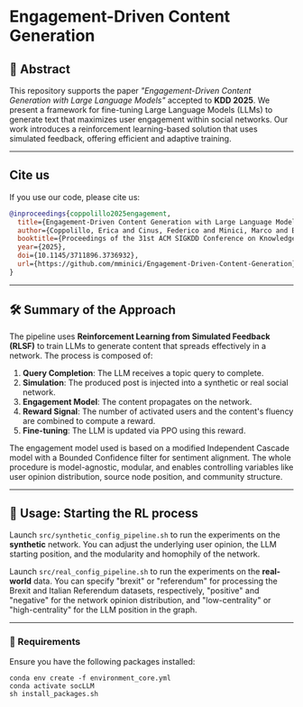 # Engagement-Driven Content Generation

## 🧠 Abstract

This repository supports the paper *"Engagement-Driven Content Generation with Large Language Models"* accepted to **KDD 2025**. We present a framework for fine-tuning Large Language Models (LLMs) to generate text that maximizes user engagement within social networks. Our work introduces a reinforcement learning-based solution that uses simulated feedback, offering efficient and adaptive training.

---

## Cite us
If you use our code, please cite us:

```bibtex
@inproceedings{coppolillo2025engagement,
  title={Engagement-Driven Content Generation with Large Language Models},
  author={Coppolillo, Erica and Cinus, Federico and Minici, Marco and Bonchi, Francesco and Manco, Giuseppe},
  booktitle={Proceedings of the 31st ACM SIGKDD Conference on Knowledge Discovery and Data Mining (KDD '25)},
  year={2025},
  doi={10.1145/3711896.3736932},
  url={https://github.com/mminici/Engagement-Driven-Content-Generation}
}
```

---

## 🛠️ Summary of the Approach

The pipeline uses **Reinforcement Learning from Simulated Feedback (RLSF)** to train LLMs to generate content that spreads effectively in a network. The process is composed of:

1. **Query Completion**: The LLM receives a topic query to complete.
2. **Simulation**: The produced post is injected into a synthetic or real social network.
3. **Engagement Model**: The content propagates on the network.
4. **Reward Signal**: The number of activated users and the content's fluency are combined to compute a reward.
5. **Fine-tuning**: The LLM is updated via PPO using this reward.

The engagement model used is based on a modified Independent Cascade model with a Bounded Confidence filter for sentiment alignment. The whole procedure is model-agnostic, modular, and enables controlling variables like user opinion distribution, source node position, and community structure.

---

## 🚀 Usage: Starting the RL process

Launch `src/synthetic_config_pipeline.sh` to run the experiments on the **synthetic** network. You can adjust the underlying user opinion, the LLM starting position, and the modularity and homophily of the network.

Launch `src/real_config_pipeline.sh` to run the experiments on the **real-world** data. You can specify "brexit" or "referendum" for processing the Brexit and Italian Referendum datasets, respectively, "positive" and "negative" for the network opinion distribution, and "low-centrality" or "high-centrality" for the LLM position in the graph.

---

### 🔧 Requirements

Ensure you have the following packages installed:

```
conda env create -f environment_core.yml
conda activate socLLM
sh install_packages.sh
```
